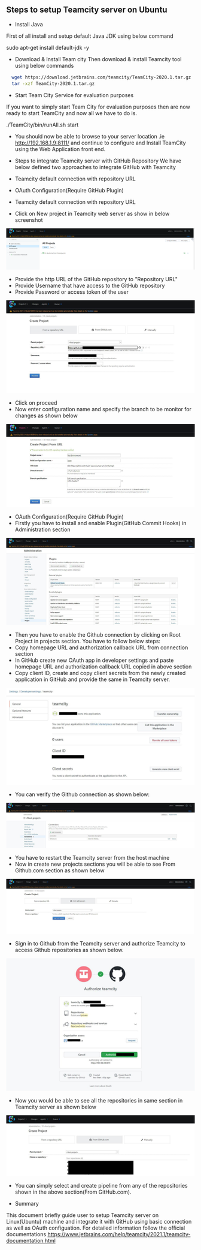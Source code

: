 ## Steps to setup Teamcity server on Ubuntu

*  Install Java

First of all install and setup default Java JDK using below command

sudo apt-get install default-jdk -y

  * Download & Install Team city Then download & install Teamcity tool using below commands
  
```bash
  wget https://download.jetbrains.com/teamcity/TeamCity-2020.1.tar.gz 
  tar -xzf TeamCity-2020.1.tar.gz 
```
    
*  Start Team City Service for evaluation purposes

If you want to simply start Team City for evaluation purposes then are now ready to start TeamCity and now all we have to do is.

./TeamCity/bin/runAll.sh start

* You should now be able to browse to your server location .ie http://192.168.1.9:8111/ and continue to configure and Install TeamCity using the Web Application front end.

*  Steps to integrate Teamcity server with GitHub Repository
We have below defined two approaches to integrate GitHub with  Teamcity
*  Teamcity default connection with repository URL
*  OAuth Configuration(Require GitHub Plugin)

*  Teamcity default connection with repository URL
* Click on New project in Teamcity web server as show in below screenshot

![](https://github.com/HimanshuSaini1666/MyData/blob/main/Docs/teamcity/pic/team1.png) 

* Provide the http URL of the GitHub repository to "Repository URL"
*  Provide Username that have access to the GitHub repository
*  Provide Password or access token of the user

![](https://github.com/HimanshuSaini1666/MyData/blob/main/Docs/teamcity/pic/team2.jpg) 

*  Click on proceed
*  Now enter configuration name and specify the branch to be monitor for changes as shown below

![](https://github.com/HimanshuSaini1666/MyData/blob/main/Docs/teamcity/pic/team3.jpg) 

*  OAuth Configuration(Require GitHub Plugin)
*  Firstly you have to install and enable Plugin(GitHub Commit Hooks) in Administration section

![](https://github.com/HimanshuSaini1666/MyData/blob/main/Docs/teamcity/pic/team4.jpg) 

*  Then you have to enable the Github connection by clicking on Root Project in projects section. You have to follow below steps:
*  Copy homepage URL and authorization callback URL from connection section
*  In GitHub create new OAuth app in developer settings and paste homepage URL and authorization callback URL copied in above section
*  Copy client ID, create and copy client secrets from the newly created application in GitHub and provide the same in Teamcity server.

![](https://github.com/HimanshuSaini1666/MyData/blob/main/Docs/teamcity/pic/team5.jpg) 

*  You can verify the Github connection as shown below:

![](https://github.com/HimanshuSaini1666/MyData/blob/main/Docs/teamcity/pic/team6.jpg) 

*  You have to restart the Teamcity server from the host machine
*  Now in create new projects sections you will be able to see From Github.com section as shown below

![](https://github.com/HimanshuSaini1666/MyData/blob/main/Docs/teamcity/pic/team7.jpg) 

*  Sign in to Github from the Teamcity server and authorize Teamcity to access Github repositories as shown below.

![](https://github.com/HimanshuSaini1666/MyData/blob/main/Docs/teamcity/pic/team8.jpg) 


*  Now you would be able to see all the repositories in same section in Teamcity server as shown below

![](https://github.com/HimanshuSaini1666/MyData/blob/main/Docs/teamcity/pic/team9.jpg) 

*  You can simply select and create pipeline from any of the repositories shown in the above section(From GitHub.com).

* Summary

This document briefly guide user to setup Teamcity server on Linux(Ubuntu) machine and integrate it with GitHub using basic connection as well as OAuth configuation. For detailed information follow the official documentations https://www.jetbrains.com/help/teamcity/2021.1/teamcity-documentation.html
